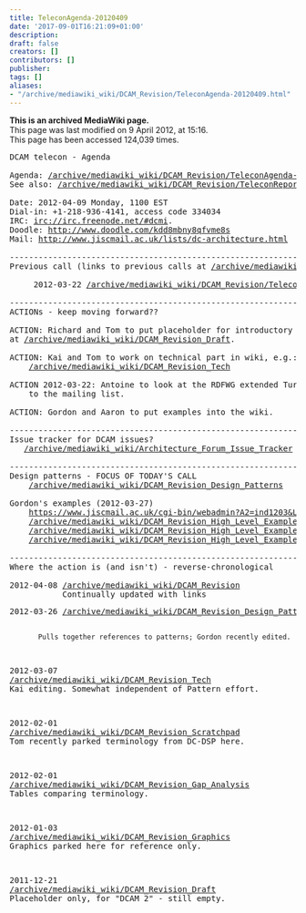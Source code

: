 ```yaml
---
title: TeleconAgenda-20120409
date: '2017-09-01T16:21:09+01:00'
description: 
draft: false
creators: []
contributors: []
publisher: 
tags: []
aliases:
- "/archive/mediawiki_wiki/DCAM_Revision/TeleconAgenda-20120409.html"
---
```


 **This is an archived MediaWiki page.**  
This page was last modified on 9 April 2012, at 15:16.  
This page has been accessed 124,039 times.

<pre>DCAM telecon - Agenda 

Agenda: <a href="/archive/mediawiki_wiki/DCAM_Revision/TeleconAgenda-20120409" class="external free" rel="nofollow">/archive/mediawiki_wiki/DCAM_Revision/TeleconAgenda-20120409</a>
See also: <a href="/archive/mediawiki_wiki/DCAM_Revision/TeleconReport-20120409" class="external free" rel="nofollow">/archive/mediawiki_wiki/DCAM_Revision/TeleconReport-20120409</a> [after call]
 
Date: 2012-04-09 Monday, 1100 EST
Dial-in: +1-218-936-4141, access code 334034
IRC: <a href="irc://irc.freenode.net/#dcmi" class="external free" rel="nofollow">irc://irc.freenode.net/#dcmi</a>.
Doodle: <a href="http://www.doodle.com/kdd8mbny8qfvme8s" class="external free" rel="nofollow">http://www.doodle.com/kdd8mbny8qfvme8s</a>
Mail: <a href="http://www.jiscmail.ac.uk/lists/dc-architecture.html" class="external free" rel="nofollow">http://www.jiscmail.ac.uk/lists/dc-architecture.html</a>

----------------------------------------------------------------------
Previous call (links to previous calls at <a href="/archive/mediawiki_wiki/DCAM_Revision" class="external free" rel="nofollow">/archive/mediawiki_wiki/DCAM_Revision</a>)
 
     2012-03-22 <a href="/archive/mediawiki_wiki/DCAM_Revision/TeleconReport-20120322" class="external free" rel="nofollow">/archive/mediawiki_wiki/DCAM_Revision/TeleconReport-20120322</a>

----------------------------------------------------------------------
ACTIONs - keep moving forward??

ACTION: Richard and Tom to put placeholder for introductory text into wiki document
at <a href="/archive/mediawiki_wiki/DCAM_Revision_Draft" class="external free" rel="nofollow">/archive/mediawiki_wiki/DCAM_Revision_Draft</a>.

ACTION: Kai and Tom to work on technical part in wiki, e.g.:
    <a href="/archive/mediawiki_wiki/DCAM_Revision_Tech" class="external free" rel="nofollow">/archive/mediawiki_wiki/DCAM_Revision_Tech</a>

ACTION 2012-03-22: Antoine to look at the RDFWG extended Turtle syntax and post comments 
    to the mailing list.

ACTION: Gordon and Aaron to put examples into the wiki.

----------------------------------------------------------------------
Issue tracker for DCAM issues?
   <a href="/archive/mediawiki_wiki/Architecture_Forum_Issue_Tracker" class="external free" rel="nofollow">/archive/mediawiki_wiki/Architecture_Forum_Issue_Tracker</a>

----------------------------------------------------------------------
Design patterns - FOCUS OF TODAY'S CALL
    <a href="/archive/mediawiki_wiki/DCAM_Revision_Design_Patterns" class="external free" rel="nofollow">/archive/mediawiki_wiki/DCAM_Revision_Design_Patterns</a>    

Gordon's examples (2012-03-27)
    <a href="https://www.jiscmail.ac.uk/cgi-bin/webadmin?A2=ind1203&amp;L=dc-architecture&amp;F=&amp;S=&amp;P=55080" class="external free" rel="nofollow">https://www.jiscmail.ac.uk/cgi-bin/webadmin?A2=ind1203&amp;L=dc-architecture&amp;F=&amp;S=&amp;P=55080</a>
    <a href="/archive/mediawiki_wiki/DCAM_Revision_High_Level_Example_Publication_Statement" class="external free" rel="nofollow">/archive/mediawiki_wiki/DCAM_Revision_High_Level_Example_Publication_Statement</a>
    <a href="/archive/mediawiki_wiki/DCAM_Revision_High_Level_Example_Core_Elements" class="external free" rel="nofollow">/archive/mediawiki_wiki/DCAM_Revision_High_Level_Example_Core_Elements</a>
    <a href="/archive/mediawiki_wiki/DCAM_Revision_High_Level_Example_Resource_Descriptions" class="external free" rel="nofollow">/archive/mediawiki_wiki/DCAM_Revision_High_Level_Example_Resource_Descriptions</a>

----------------------------------------------------------------------
Where the action is (and isn't) - reverse-chronological
 
2012-04-08 <a href="/archive/mediawiki_wiki/DCAM_Revision" class="external free" rel="nofollow">/archive/mediawiki_wiki/DCAM_Revision</a>
           Continually updated with links
</pre><pre>2012-03-26 <a href="/archive/mediawiki_wiki/DCAM_Revision_Design_Patterns" class="external free" rel="nofollow">/archive/mediawiki_wiki/DCAM_Revision_Design_Patterns</a>
           Pulls together references to patterns; Gordon recently edited.

2012-03-07 <a href="/archive/mediawiki_wiki/DCAM_Revision_Tech" class="external free" rel="nofollow">/archive/mediawiki_wiki/DCAM_Revision_Tech</a>
           Kai editing. Somewhat independent of Pattern effort.

2012-02-01 <a href="/archive/mediawiki_wiki/DCAM_Revision_Scratchpad" class="external free" rel="nofollow">/archive/mediawiki_wiki/DCAM_Revision_Scratchpad</a>
           Tom recently parked terminology from DC-DSP here.

2012-02-01 <a href="/archive/mediawiki_wiki/DCAM_Revision_Gap_Analysis" class="external free" rel="nofollow">/archive/mediawiki_wiki/DCAM_Revision_Gap_Analysis</a>
           Tables comparing terminology.

2012-01-03 <a href="/archive/mediawiki_wiki/DCAM_Revision_Graphics" class="external free" rel="nofollow">/archive/mediawiki_wiki/DCAM_Revision_Graphics</a>
           Graphics parked here for reference only.

2011-12-21 <a href="/archive/mediawiki_wiki/DCAM_Revision_Draft" class="external free" rel="nofollow">/archive/mediawiki_wiki/DCAM_Revision_Draft</a> 
           Placeholder only, for "DCAM 2" - still empty.
</pre>
